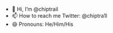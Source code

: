 - 👋 Hi, I’m @chiptrail
- 📫 How to reach me Twitter: @chiptra1l
- 😄 Pronouns: He/Him/His

<!---
chiptrail/chiptrail is a ✨ special ✨ repository because its `README.md` (this file) appears on your GitHub profile.
You can click the Preview link to take a look at your changes.
--->
